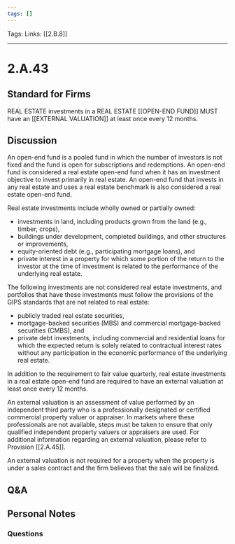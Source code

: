 ```yaml
---
tags: []
---
```

Tags: 
Links: [[2.B.8]]
___
# 2.A.43
## Standard for Firms
REAL ESTATE investments in a REAL ESTATE [[OPEN-END FUND]] MUST have an [[EXTERNAL VALUATION]] at least once every 12 months.
## Discussion
An open-end fund is a pooled fund in which the number of investors is not fixed and the fund is open for subscriptions and redemptions. An open-end fund is considered a real estate open-end fund when it has an investment objective to invest primarily in real estate. An open-end fund that invests in any real estate and uses a real estate benchmark is also considered a real estate open-end fund.

Real estate investments include wholly owned or partially owned:

- investments in land, including products grown from the land (e.g., timber, crops),
- buildings under development, completed buildings, and other structures or improvements,
- equity-oriented debt (e.g., participating mortgage loans), and
- private interest in a property for which some portion of the return to the investor at the time of investment is related to the performance of the underlying real estate.

The following investments are not considered real estate investments, and portfolios that have these investments must follow the provisions of the GIPS standards that are not related to real estate:

- publicly traded real estate securities,
- mortgage-backed securities (MBS) and commercial mortgage-backed securities (CMBS), and
- private debt investments, including commercial and residential loans for which the expected return is solely related to contractual interest rates without any participation in the economic performance of the underlying real estate.

In addition to the requirement to fair value quarterly, real estate investments in a real estate open-end fund are required to have an external valuation at least once every 12 months.

An external valuation is an assessment of value performed by an independent third party who is a professionally designated or certified commercial property valuer or appraiser. In markets where these professionals are not available, steps must be taken to ensure that only qualified independent property valuers or appraisers are used. For additional information regarding an external valuation, please refer to Provision [[2.A.45]].

An external valuation is not required for a property when the property is under a sales contract and the firm believes that the sale will be finalized.
## Q&A

## Personal Notes

### Questions